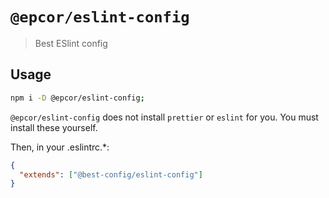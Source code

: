 # `@epcor/eslint-config`

> Best ESlint config

## Usage

```sh
npm i -D @epcor/eslint-config;
```

`@epcor/eslint-config` does not install `prettier` or `eslint` for you. You must install these yourself.

Then, in your .eslintrc.\*:

```json
{
  "extends": ["@best-config/eslint-config"]
}
```
